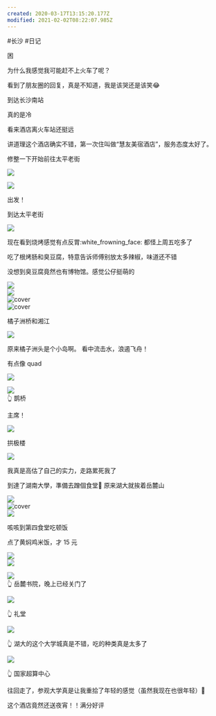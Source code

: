 ```yaml
---
created: 2020-03-17T13:15:20.177Z
modified: 2021-02-02T08:22:07.985Z
---
```

#长沙 #日记

<!-- @timer "date":"Mon Dec 23 2019 06:06:15 GMT+0800 (CST)" -->

困

<!-- @timer "date":"Mon Dec 23 2019 07:00:29 GMT+0800 (CST)","duration":"about 1 hour" -->

为什么我感觉我可能赶不上火车了呢？

<!-- @timer "date":"Mon Dec 23 2019 09:26:41 GMT+0800 (CST)","duration":"about 2 hours" -->

看到了朋友圈的回复，真是不知道，我是该哭还是该笑:joy:

<!-- @timer "date":"Mon Dec 23 2019 10:46:40 GMT+0800 (CST)","duration":"about 1 hour" -->

到达长沙南站

真的是冷

看来酒店离火车站还挺远

<!-- @timer "date":"Mon Dec 23 2019 11:43:02 GMT+0800 (CST)","duration":"about 1 hour" -->

讲道理这个酒店确实不错，第一次住叫做“慧友美宿酒店”，服务态度太好了。

修整一下开始前往太平老街

![](https://i.loli.net/2019/12/23/ao8EdNZbwtKWUpr.jpg)

<!-- @timer "date":"Mon Dec 23 2019 11:51:02 GMT+0800 (CST)","duration":"8 minutes" -->

![](https://i.loli.net/2019/12/23/L4zlJu8jBeTvkro.jpg)

出发！

<!-- @timer "date":"Mon Dec 23 2019 12:30:15 GMT+0800 (CST)","duration":"39 minutes" -->

到达太平老街

![](https://i.loli.net/2019/12/23/2Pd3Vtn6aqWES79.jpg)

现在看到烧烤感觉有点反胃:white_frowning_face: 都怪上周五吃多了

<!-- @timer "date":"Mon Dec 23 2019 12:56:37 GMT+0800 (CST)","duration":"26 minutes" -->

吃了根烤肠和臭豆腐，特意告诉师傅别放太多辣椒，味道还不错

<!-- @timer "date":"Mon Dec 23 2019 13:02:08 GMT+0800 (CST)","duration":"6 minutes" -->

没想到臭豆腐竟然也有博物馆。感觉公仔挺萌的

![](https://i.loli.net/2019/12/24/2WN9GvZfqPdkblS.jpg)  
![](https://i.loli.net/2019/12/24/VEofmyMTwgl1zX8.jpg)  
![cover](https://i.loli.net/2019/12/24/fJQLXzOmorl6cVb.jpg)  
![cover](https://i.loli.net/2019/12/24/XPJWBNDLb39vkGH.jpg)

<!-- @timer "date":"Mon Dec 23 2019 13:25:53 GMT+0800 (CST)","duration":"24 minutes" -->

橘子洲桥和湘江

![](https://i.loli.net/2019/12/23/ix2gXvJTWGVEt9r.jpg)

<!-- @timer "date":"Mon Dec 23 2019 14:02:33 GMT+0800 (CST)","duration":"37 minutes" -->

原来橘子洲头是个小岛啊。
看中流击水，浪遏飞舟！

<!-- @timer "date":"Mon Dec 23 2019 14:12:42 GMT+0800 (CST)","duration":"10 minutes" -->

有点像 quad

![](https://i.loli.net/2019/12/23/5YWO2ren6Fomj7N.jpg)

<!-- @timer "date":"Mon Dec 23 2019 14:20:15 GMT+0800 (CST)","duration":"8 minutes" -->

![](https://i.loli.net/2019/12/23/d4BPi5wyzh76saJ.jpg)  
:point_up_2: 鹊桥

<!-- @timer "date":"Mon Dec 23 2019 14:54:58 GMT+0800 (CST)","duration":"35 minutes" -->

主席！

![](https://i.loli.net/2019/12/23/Fvx18NOHdR9Kben.jpg)

<!-- @timer "date":"Mon Dec 23 2019 16:00:42 GMT+0800 (CST)","duration":"about 1 hour" -->

拱极楼

![](https://i.loli.net/2019/12/23/MytBgjh8P9k6dsa.jpg)

我真是高估了自己的实力，走路累死我了

<!-- @timer "date":"Mon Dec 23 2019 16:47:31 GMT+0800 (CST)","duration":"about 1 hour" -->

到達了湖南大學，準備去蹭個食堂:full_moon_with_face:
原来湖大就挨着岳麓山

![](https://i.loli.net/2019/12/23/BsUabEDZuo6Gdi9.jpg)  
![cover](https://i.loli.net/2019/12/23/maOdKRLuxg492Qe.jpg)  
![](https://i.loli.net/2019/12/23/rzw4ViRMHnCmE38.jpg)

<!-- @timer "date":"Mon Dec 23 2019 17:12:56 GMT+0800 (CST)","duration":"25 minutes" -->

咳咳到第四食堂吃顿饭

点了黄焖鸡米饭，才 15 元

![](https://i.loli.net/2019/12/23/1iwjPc5tgMbOKr3.jpg)  
![](https://i.loli.net/2019/12/23/IRsUV6tb3gFGiDc.jpg)

![](https://i.loli.net/2019/12/23/aOihyHYqm19Cb5N.jpg)  
:point_up_2: 岳麓书院，晚上已经关门了

![](https://i.loli.net/2019/12/23/1MJsrliSjyDvN3R.jpg)

:point_up_2: 礼堂

![](https://i.loli.net/2019/12/23/ymxvMgG25psW1Yq.jpg)

:point_up_2: 湖大的这个大学城真是不错，吃的种类真是太多了

![](https://i.loli.net/2019/12/23/7Km2RUoM3qPOyHT.jpg)

:point_up_2: 国家超算中心

<!-- @timer "date":"Mon Dec 23 2019 18:14:58 GMT+0800 (CST)","duration":"about 1 hour" -->

往回走了，参观大学真是让我重拾了年轻的感觉（虽然我现在也很年轻）:full_moon_with_face:

<!-- @timer "date":"Mon Dec 23 2019 20:09:04 GMT+0800 (CST)","duration":"about 2 hours" -->

这个酒店竟然还送夜宵！！满分好评

